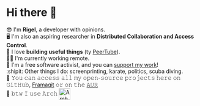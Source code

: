 
# Hi there :wave:

:sunglasses: I'm **Rigel**, a developer with opinions.  
:desktop_computer: I'm also an aspiring researcher in **Distributed Collaboration and Access Control**.  
:triangular_ruler: I love **building useful things** (ty [PeerTube](https://github.com/Chocobozzz/PeerTube)).  
:man_technologist: I'm currently working remote.  
:gift_heart: I'm a free software activist, and you can [support my work](https://github.com/sponsors/rigelk/)!  
:shipit: Other things I do: screenprinting, karate, politics, scuba diving.  
:briefcase: 𝚈𝚘𝚞 𝚌𝚊𝚗 𝚊𝚌𝚌𝚎𝚜𝚜 𝚊𝚕𝚕 𝚖𝚢 𝚘𝚙𝚎𝚗-𝚜𝚘𝚞𝚛𝚌𝚎 𝚙𝚛𝚘𝚓𝚎𝚌𝚝𝚜 𝚑𝚎𝚛𝚎 𝚘𝚗 𝙶𝚒𝚝𝙷𝚞𝚋, [Framagit](https://framagit.org/rigelk/) 𝚘𝚛 𝚘𝚗 𝚝𝚑𝚎 [𝙰𝚄𝚁](https://aur.archlinux.org/packages/?SeB=M&K=rigelk)  
:night_with_stars: 𝚋𝚝𝚠 𝙸 𝚞𝚜𝚎 𝙰𝚛𝚌𝚑 [<img src="https://raw.githubusercontent.com/Raymo111/Raymo111/master/socials/arch.svg" height="30em" align="center" alt="Arch Linux Logo" title="Arch Linux Logo"/>](https://archlinux.org/)  

